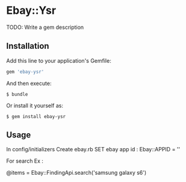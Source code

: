 # Ebay::Ysr

TODO: Write a gem description

## Installation

Add this line to your application's Gemfile:

```ruby
gem 'ebay-ysr'
```

And then execute:

    $ bundle

Or install it yourself as:

    $ gem install ebay-ysr

## Usage

In config/initializers
Create ebay.rb
SET ebay app id :  Ebay::APPID = ''

For search Ex :

   @items =  Ebay::FindingApi.search('samsung galaxy s6')


